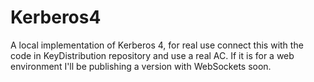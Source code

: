 # Kerberos4
A local implementation of Kerberos 4, for real use connect this with the code in KeyDistribution repository and use a real AC.
If it is for a web environment I'll be publishing a version with WebSockets soon.
